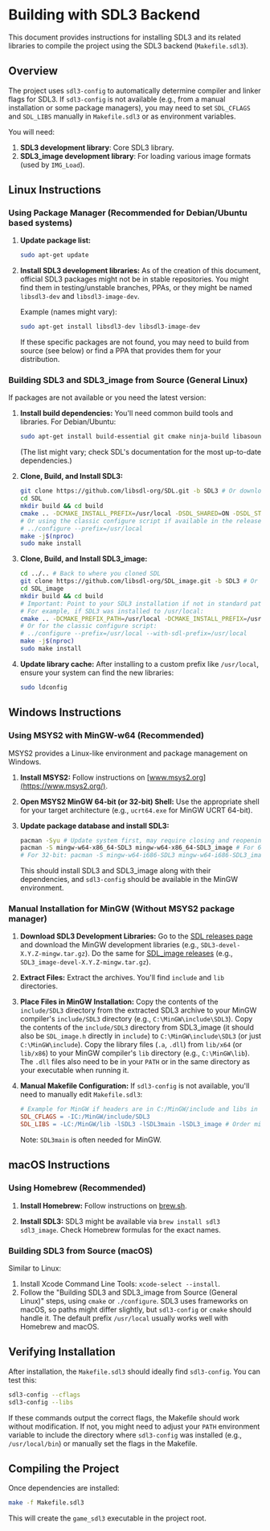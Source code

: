 # Building with SDL3 Backend

This document provides instructions for installing SDL3 and its related libraries to compile the project using the SDL3 backend (`Makefile.sdl3`).

## Overview

The project uses `sdl3-config` to automatically determine compiler and linker flags for SDL3. If `sdl3-config` is not available (e.g., from a manual installation or some package managers), you may need to set `SDL_CFLAGS` and `SDL_LIBS` manually in `Makefile.sdl3` or as environment variables.

You will need:
1.  **SDL3 development library**: Core SDL3 library.
2.  **SDL3_image development library**: For loading various image formats (used by `IMG_Load`).

## Linux Instructions

### Using Package Manager (Recommended for Debian/Ubuntu based systems)

1.  **Update package list:**
    ```bash
    sudo apt-get update
    ```

2.  **Install SDL3 development libraries:**
    As of the creation of this document, official SDL3 packages might not be in stable repositories. You might find them in testing/unstable branches, PPAs, or they might be named `libsdl3-dev` and `libsdl3-image-dev`.

    Example (names might vary):
    ```bash
    sudo apt-get install libsdl3-dev libsdl3-image-dev
    ```
    If these specific packages are not found, you may need to build from source (see below) or find a PPA that provides them for your distribution.

### Building SDL3 and SDL3_image from Source (General Linux)

If packages are not available or you need the latest version:

1.  **Install build dependencies:**
    You'll need common build tools and libraries. For Debian/Ubuntu:
    ```bash
    sudo apt-get install build-essential git cmake ninja-build libasound2-dev libpulse-dev libaudio-dev libjack-dev libsndio-dev libx11-dev libxext-dev libxrandr-dev libxcursor-dev libxfixes-dev libxi-dev libxss-dev libwayland-dev libdrm-dev libgbm-dev libdbus-1-dev libudev-dev libgl1-mesa-dev libvulkan-dev libpipewire-0.3-dev
    ```
    (The list might vary; check SDL's documentation for the most up-to-date dependencies.)

2.  **Clone, Build, and Install SDL3:**
    ```bash
    git clone https://github.com/libsdl-org/SDL.git -b SDL3 # Or download a release tarball
    cd SDL
    mkdir build && cd build
    cmake .. -DCMAKE_INSTALL_PREFIX=/usr/local -DSDL_SHARED=ON -DSDL_STATIC=OFF # Adjust prefix if needed
    # Or using the classic configure script if available in the release:
    # ../configure --prefix=/usr/local
    make -j$(nproc)
    sudo make install
    ```

3.  **Clone, Build, and Install SDL3_image:**
    ```bash
    cd ../.. # Back to where you cloned SDL
    git clone https://github.com/libsdl-org/SDL_image.git -b SDL3 # Or download a release tarball
    cd SDL_image
    mkdir build && cd build
    # Important: Point to your SDL3 installation if not in standard path for cmake
    # For example, if SDL3 was installed to /usr/local:
    cmake .. -DCMAKE_PREFIX_PATH=/usr/local -DCMAKE_INSTALL_PREFIX=/usr/local -DSDL3_DIR=/usr/local/lib/cmake/SDL3
    # Or for the classic configure script:
    # ../configure --prefix=/usr/local --with-sdl-prefix=/usr/local
    make -j$(nproc)
    sudo make install
    ```

4.  **Update library cache:**
    After installing to a custom prefix like `/usr/local`, ensure your system can find the new libraries:
    ```bash
    sudo ldconfig
    ```

## Windows Instructions

### Using MSYS2 with MinGW-w64 (Recommended)

MSYS2 provides a Linux-like environment and package management on Windows.

1.  **Install MSYS2:**
    Follow instructions on [www.msys2.org](https://www.msys2.org/).

2.  **Open MSYS2 MinGW 64-bit (or 32-bit) Shell:**
    Use the appropriate shell for your target architecture (e.g., `ucrt64.exe` for MinGW UCRT 64-bit).

3.  **Update package database and install SDL3:**
    ```bash
    pacman -Syu # Update system first, may require closing and reopening shell
    pacman -S mingw-w64-x86_64-SDL3 mingw-w64-x86_64-SDL3_image # For 64-bit
    # For 32-bit: pacman -S mingw-w64-i686-SDL3 mingw-w64-i686-SDL3_image
    ```
    This should install SDL3 and SDL3_image along with their dependencies, and `sdl3-config` should be available in the MinGW environment.

### Manual Installation for MinGW (Without MSYS2 package manager)

1.  **Download SDL3 Development Libraries:**
    Go to the [SDL releases page](https://github.com/libsdl-org/SDL/releases) and download the MinGW development libraries (e.g., `SDL3-devel-X.Y.Z-mingw.tar.gz`).
    Do the same for [SDL_image releases](https://github.com/libsdl-org/SDL_image/releases) (e.g., `SDL3_image-devel-X.Y.Z-mingw.tar.gz`).

2.  **Extract Files:**
    Extract the archives. You'll find `include` and `lib` directories.

3.  **Place Files in MinGW Installation:**
    Copy the contents of the `include/SDL3` directory from the extracted SDL3 archive to your MinGW compiler's `include/SDL3` directory (e.g., `C:\MinGW\include\SDL3`).
    Copy the contents of the `include/SDL3` directory from SDL3_image (it should also be `SDL_image.h` directly in `include`) to `C:\MinGW\include\SDL3` (or just `C:\MinGW\include`).
    Copy the library files (`.a`, `.dll`) from `lib/x64` (or `lib/x86`) to your MinGW compiler's `lib` directory (e.g., `C:\MinGW\lib`). The `.dll` files also need to be in your `PATH` or in the same directory as your executable when running it.

4.  **Manual Makefile Configuration:**
    If `sdl3-config` is not available, you'll need to manually edit `Makefile.sdl3`:
    ```makefile
    # Example for MinGW if headers are in C:/MinGW/include and libs in C:/MinGW/lib
    SDL_CFLAGS = -IC:/MinGW/include/SDL3
    SDL_LIBS = -LC:/MinGW/lib -lSDL3 -lSDL3main -lSDL3_image # Order might matter
    ```
    Note: `SDL3main` is often needed for MinGW.

## macOS Instructions

### Using Homebrew (Recommended)

1.  **Install Homebrew:**
    Follow instructions on [brew.sh](https://brew.sh/).

2.  **Install SDL3:**
    SDL3 might be available via `brew install sdl3 sdl3_image`. Check Homebrew formulas for the exact names.

### Building SDL3 from Source (macOS)

Similar to Linux:
1.  Install Xcode Command Line Tools: `xcode-select --install`.
2.  Follow the "Building SDL3 and SDL3_image from Source (General Linux)" steps, using `cmake` or `./configure`. SDL3 uses frameworks on macOS, so paths might differ slightly, but `sdl3-config` or `cmake` should handle it.
    The default prefix `/usr/local` usually works well with Homebrew and macOS.

## Verifying Installation

After installation, the `Makefile.sdl3` should ideally find `sdl3-config`. You can test this:
```bash
sdl3-config --cflags
sdl3-config --libs
```
If these commands output the correct flags, the Makefile should work without modification. If not, you might need to adjust your `PATH` environment variable to include the directory where `sdl3-config` was installed (e.g., `/usr/local/bin`) or manually set the flags in the Makefile.

## Compiling the Project

Once dependencies are installed:
```bash
make -f Makefile.sdl3
```
This will create the `game_sdl3` executable in the project root.
```
